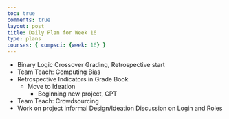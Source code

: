 ```yaml
---
toc: true
comments: true
layout: post
title: Daily Plan for Week 16
type: plans
courses: { compsci: {week: 16} }
---
```


- Binary Logic Crossover Grading, Retrospective start
- Team Teach: Computing Bias
- Retrospective Indicators in Grade Book
    - Move to Ideation
        - Beginning new project, CPT
- Team Teach: Crowdsourcing
- Work on project informal Design/Ideation Discussion on Login and Roles